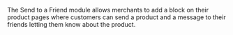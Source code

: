 The Send to a Friend module allows merchants to add a block on their product pages where customers can send a product and a message to their friends letting them know about the product. 